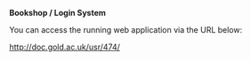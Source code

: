 **Bookshop / Login System**

You can access the running web application via the URL below:

http://doc.gold.ac.uk/usr/474/